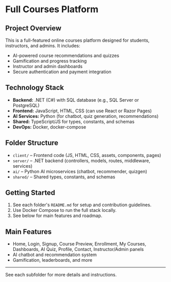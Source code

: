 # Full Courses Platform

## Project Overview
This is a full-featured online courses platform designed for students, instructors, and admins. It includes:
- AI-powered course recommendations and quizzes
- Gamification and progress tracking
- Instructor and admin dashboards
- Secure authentication and payment integration

## Technology Stack
- **Backend:** .NET (C#) with SQL database (e.g., SQL Server or PostgreSQL)
- **Frontend:** JavaScript, HTML, CSS (can use React or Razor Pages)
- **AI Services:** Python (for chatbot, quiz generation, recommendations)
- **Shared:** TypeScript/JS for types, constants, and schemas
- **DevOps:** Docker, docker-compose

## Folder Structure
- `client/` – Frontend code (JS, HTML, CSS, assets, components, pages)
- `server/` – .NET backend (controllers, models, routes, middleware, services)
- `ai/` – Python AI microservices (chatbot, recommender, quizgen)
- `shared/` – Shared types, constants, and schemas

## Getting Started
1. See each folder's `README.md` for setup and contribution guidelines.
2. Use Docker Compose to run the full stack locally.
3. See below for main features and roadmap.

## Main Features
- Home, Login, Signup, Course Preview, Enrollment, My Courses, Dashboards, AI Quiz, Profile, Contact, Instructor/Admin panels
- AI chatbot and recommendation system
- Gamification, leaderboards, and more

---
See each subfolder for more details and instructions.
